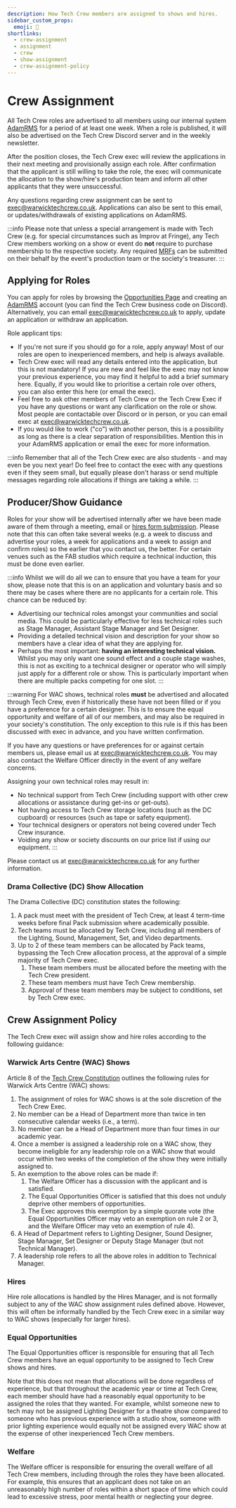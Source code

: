 ```yaml
---
description: How Tech Crew members are assigned to shows and hires.
sidebar_custom_props:
  emoji: 👷
shortlinks:
  - crew-assignment
  - assignment
  - crew
  - show-assignment
  - crew-assignment-policy
---
```

# Crew Assignment
All Tech Crew roles are advertised to all members using our internal system [AdamRMS](/opportunities) for a
period of at least one week. When a role is published, it will also be advertised on the Tech Crew Discord server and
in the weekly newsletter.

After the position closes, the Tech Crew exec will review the applications in their next meeting and provisionally
assign each role. After confirmation that the applicant is still willing to take the role, the exec will communicate
the allocation to the show/hire's production team and inform all other applicants that they were unsuccessful.

Any questions regarding crew assignment can be sent to [exec@warwicktechcrew.co.uk](mailto:exec@warwicktechcrew.co.uk).
Applications can also be sent to this email, or updates/withdrawals of existing applications on AdamRMS.

:::info
Please note that unless a special arrangement is made with Tech Crew (e.g. for special circumstances such as Improv at
Fringe), any Tech Crew members working on a show or event do **not** require to purchase membership to the respective
society. Any required [MRFs](/wiki/tech-crew/finance) can be submitted on their behalf by the event's production team
or the society's treasurer.
:::

## Applying for Roles
You can apply for roles by browsing the [Opportunities Page](/opportunities) and creating an
[AdamRMS](https://dash.adam-rms.com/) account (you can find the Tech Crew business code on Discord). Alternatively, you
can email [exec@warwicktechcrew.co.uk](mailto:exec@warwicktechcrew.co.uk) to apply, update an application or withdraw an
application.

Role applicant tips:
* If you're not sure if you should go for a role, apply anyway! Most of our roles are open to inexperienced members, and
  help is always available.
* Tech Crew exec will read any details entered into the application, but this is not mandatory! If you are new and feel
  like the exec may not know your previous experience, you may find it helpful to add a brief summary here. Equally, if
  you would like to prioritise a certain role over others, you can also enter this here (or email the exec).
* Feel free to ask other members of Tech Crew or the Tech Crew Exec if you have any questions or want any clarification
  on the role or show. Most people are contactable over Discord or in person, or you can email exec at
  [exec@warwicktechcrew.co.uk](mailto:exec@warwicktechcrew.co.uk).
* If you would like to work ("co") with another person, this is a possibility as long as there is a clear separation of
  responsibilities. Mention this in your AdamRMS application or email the exec for more information.

:::info
Remember that all of the Tech Crew exec are also students - and may even be you next year! Do feel free to contact the
exec with any questions even if they seem small, but equally please don't harass or send multiple messages regarding
role allocations if things are taking a while.
:::

## Producer/Show Guidance
Roles for your show will be advertised internally after we have been made aware of them through a meeting, email or
[hires form submission](/hires). Please note that this can often take several weeks (e.g. a week to discuss and
advertise your roles, a week for applications and a week to assign and confirm roles) so the earlier that you contact
us, the better. For certain venues such as the FAB studios which require a technical induction, this must be done even
earlier.

:::info
Whilst we will do all we can to ensure that you have a team for your show, please note that this is on an application
and voluntary basis and so there may be cases where there are no applicants for a certain role. This chance can be
reduced by:

* Advertising our technical roles amongst your communities and social media. This could be particularly effective for
  less technical roles such as Stage Manager, Assistant Stage Manager and Set Designer.
* Providing a detailed technical vision and description for your show so members have a clear idea of what they are
  applying for.
* Perhaps the most important: **having an interesting technical vision.** Whilst you may only want one sound effect and
  a couple stage washes, this is not as exciting to a technical designer or operator who will simply just apply for a
  different role or show. This is particularly important when there are multiple packs competing for one slot.
:::

:::warning
For WAC shows, technical roles **must** be advertised and allocated through Tech Crew, even if historically these have
not been filled or if you have a preference for a certain designer. This is to ensure the equal opportunity and welfare
of all of our members, and may also be required in your society's constitution. The only exception to this rule is if
this has been discussed with exec in advance, and you have written confirmation.

If you have any questions or have preferences for or against certain members us, please email us at
[exec@warwicktechcrew.co.uk](mailto:exec@warwicktechcrew.co.uk). You may also contact the Welfare Officer directly in the event
of any welfare concerns.

Assigning your own technical roles may result in:
* No technical support from Tech Crew (including support with other crew allocations or assistance during get-ins
  or get-outs).
* Not having access to Tech Crew storage locations (such as the DC cupboard) or resources (such as tape or safety
  equipment).
* Your technical designers or operators not being covered under Tech Crew insurance.
* Voiding any show or society discounts on our price list if using our equipment.
:::

Please contact us at [exec@warwicktechcrew.co.uk](mailto:exec@warwicktechcrew.co.uk) for any further information.

### Drama Collective (DC) Show Allocation
The Drama Collective (DC) constitution states the following:
1. A pack must meet with the president of Tech Crew, at least 4 term-time weeks before final Pack submission where
   academically possible.
2. Tech teams must be allocated by Tech Crew, including all members of the Lighting, Sound, Management, Set, and Video 
   departments.
3. Up to 2 of these team members can be allocated by Pack teams, bypassing the Tech Crew allocation process, at the
   approval of a simple majority of Tech Crew exec.
     1. These team members must be allocated before the meeting with the Tech Crew president.
     2. These team members must have Tech Crew membership.
     3. Approval of these team members may be subject to conditions, set by Tech Crew exec.

## Crew Assignment Policy
The Tech Crew exec will assign show and hire roles according to the following guidance:

### Warwick Arts Centre (WAC) Shows
Article 8 of the [Tech Crew Constitution](https://www.warwicksu.com/resources/techcrew/Tech-Crew-Constitution/) outlines
the following rules for Warwick Arts Centre (WAC) shows:

1. The assignment of roles for WAC shows is at the sole discretion of the Tech Crew Exec.
2. No member can be a Head of Department more than twice in ten consecutive calendar weeks (i.e., a term).
3. No member can be a Head of Department more than four times in our academic year.
4. Once a member is assigned a leadership role on a WAC show, they become ineligible for any leadership role on a WAC
  show that would occur within two weeks of the completion of the show they were initially assigned to.
5. An exemption to the above roles can be made if:
   1. The Welfare Officer has a discussion with the applicant and is satisfied.
   2. The Equal Opportunities Officer is satisfied that this does not unduly deprive other members of opportunities.
   3. The Exec approves this exemption by a simple quorate vote (the Equal Opportunities Officer may veto an exemption
      on rule 2 or 3, and the Welfare Officer may veto an exemption of rule 4).
6. A Head of Department refers to Lighting Designer, Sound Designer, Stage Manager, Set Designer or Deputy Stage
   Manager (but not Technical Manager).
7. A leadership role refers to all the above roles in addition to Technical Manager.

### Hires

Hire role allocations is handled by the Hires Manager, and is not formally subject to any of the WAC show assignment
rules defined above. However, this will often be informally handled by the Tech Crew exec in a similar way to WAC shows
(especially for larger hires).

### Equal Opportunities
The Equal Opportunities officer is responsible for ensuring that all Tech Crew members have an equal opportunity to be
assigned to Tech Crew shows and hires.

Note that this does not mean that allocations will be done regardless of experience, but that throughout the academic
year or time at Tech Crew, each member should have had a reasonably equal opportunity to be assigned the roles that
they wanted. For example, whilst someone new to tech may not be assigned Lighting Designer for a theatre show compared
to someone who has previous experience with a studio show, someone with prior lighting experience would equally not be
assigned every WAC show at the expense of other inexperienced Tech Crew members.

### Welfare
The Welfare officer is responsible for ensuring the overall welfare of all Tech Crew members, including through the
roles they have been allocated. For example, this ensures that an applicant does not take on an unreasonably high
number of roles within a short space of time which could lead to excessive stress, poor mental health or neglecting
your degree.